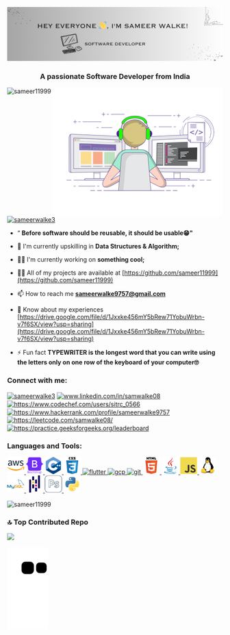 
<div align="center"> <img src="https://github.com/sameer11999/sameer11999/blob/main/Colorful%20Pastel%20Modern%20Personal%20LinkedIn%20Banner%20(2).png"> </div>
<h3 align="center">A passionate Software Developer from India</h3>

<img align="right" alt="Coding" width="400" src="https://raw.githubusercontent.com/devSouvik/devSouvik/master/gif3.gif">
<p align="left"> <img src="https://komarev.com/ghpvc/?username=sameer11999&label=Profile%20views&color=0e75b6&style=flat" alt="sameer11999" /> </p>

<p align="left"> <a href="https://twitter.com/sameerwalke3" target="blank"><img src="https://img.shields.io/twitter/follow/sameerwalke3?logo=twitter&style=for-the-badge" alt="sameerwalke3" /></a> </p>

- “ **Before software should be reusable, it should be usable😁"**

- 🚀 I'm currently upskilling in **Data Structures & Algorithm;**

- 👨‍💻 I'm currently working on **something cool;**

- 👨‍💻 All of my projects are available at [https://github.com/sameer11999](https://github.com/sameer11999)

- 📫 How to reach me **sameerwalke9757@gmail.com**

- 📄 Know about my experiences [https://drive.google.com/file/d/1Jxxke456mY5bRew71YobuWrbn-v7f6SX/view?usp=sharing](https://drive.google.com/file/d/1Jxxke456mY5bRew71YobuWrbn-v7f6SX/view?usp=sharing)

- ⚡ Fun fact **TYPEWRITER is the longest word that you can write using the letters only on one row of the keyboard of your computer🙄**

<h3 align="left">Connect with me:</h3>
<p align="left">
<a href="https://twitter.com/sameerwalke3" target="blank"><img align="center" src="https://raw.githubusercontent.com/rahuldkjain/github-profile-readme-generator/master/src/images/icons/Social/twitter.svg" alt="sameerwalke3" height="30" width="40" /></a>
<a href="https://linkedin.com/in/www.linkedin.com/in/samwalke08" target="blank"><img align="center" src="https://raw.githubusercontent.com/rahuldkjain/github-profile-readme-generator/master/src/images/icons/Social/linked-in-alt.svg" alt="www.linkedin.com/in/samwalke08" height="30" width="40" /></a>
<a href="https://www.codechef.com/users/https://www.codechef.com/users/sitrc_0566" target="blank"><img align="center" src="https://cdn.jsdelivr.net/npm/simple-icons@3.1.0/icons/codechef.svg" alt="https://www.codechef.com/users/sitrc_0566" height="30" width="40" /></a>
<a href="https://www.hackerrank.com/https://www.hackerrank.com/profile/sameerwalke9757" target="blank"><img align="center" src="https://raw.githubusercontent.com/rahuldkjain/github-profile-readme-generator/master/src/images/icons/Social/hackerrank.svg" alt="https://www.hackerrank.com/profile/sameerwalke9757" height="30" width="40" /></a>
<a href="https://www.leetcode.com/https://leetcode.com/samwalke08/" target="blank"><img align="center" src="https://raw.githubusercontent.com/rahuldkjain/github-profile-readme-generator/master/src/images/icons/Social/leet-code.svg" alt="https://leetcode.com/samwalke08/" height="30" width="40" /></a>
<a href="https://auth.geeksforgeeks.org/user/https://practice.geeksforgeeks.org/leaderboard" target="blank"><img align="center" src="https://raw.githubusercontent.com/rahuldkjain/github-profile-readme-generator/master/src/images/icons/Social/geeks-for-geeks.svg" alt="https://practice.geeksforgeeks.org/leaderboard" height="30" width="40" /></a>
</p>

<h3 align="left">Languages and Tools:</h3>
<p align="left"> <a href="https://aws.amazon.com" target="_blank" rel="noreferrer"> <img src="https://raw.githubusercontent.com/devicons/devicon/master/icons/amazonwebservices/amazonwebservices-original-wordmark.svg" alt="aws" width="40" height="40"/> </a> <a href="https://getbootstrap.com" target="_blank" rel="noreferrer"> <img src="https://raw.githubusercontent.com/devicons/devicon/master/icons/bootstrap/bootstrap-plain-wordmark.svg" alt="bootstrap" width="40" height="40"/> </a> <a href="https://www.w3schools.com/cpp/" target="_blank" rel="noreferrer"> <img src="https://raw.githubusercontent.com/devicons/devicon/master/icons/cplusplus/cplusplus-original.svg" alt="cplusplus" width="40" height="40"/> </a> <a href="https://www.w3schools.com/css/" target="_blank" rel="noreferrer"> <img src="https://raw.githubusercontent.com/devicons/devicon/master/icons/css3/css3-original-wordmark.svg" alt="css3" width="40" height="40"/> </a> <a href="https://flutter.dev" target="_blank" rel="noreferrer"> <img src="https://www.vectorlogo.zone/logos/flutterio/flutterio-icon.svg" alt="flutter" width="40" height="40"/> </a> <a href="https://cloud.google.com" target="_blank" rel="noreferrer"> <img src="https://www.vectorlogo.zone/logos/google_cloud/google_cloud-icon.svg" alt="gcp" width="40" height="40"/> </a> <a href="https://git-scm.com/" target="_blank" rel="noreferrer"> <img src="https://www.vectorlogo.zone/logos/git-scm/git-scm-icon.svg" alt="git" width="40" height="40"/> </a> <a href="https://www.w3.org/html/" target="_blank" rel="noreferrer"> <img src="https://raw.githubusercontent.com/devicons/devicon/master/icons/html5/html5-original-wordmark.svg" alt="html5" width="40" height="40"/> </a> <a href="https://www.java.com" target="_blank" rel="noreferrer"> <img src="https://raw.githubusercontent.com/devicons/devicon/master/icons/java/java-original.svg" alt="java" width="40" height="40"/> </a> <a href="https://developer.mozilla.org/en-US/docs/Web/JavaScript" target="_blank" rel="noreferrer"> <img src="https://raw.githubusercontent.com/devicons/devicon/master/icons/javascript/javascript-original.svg" alt="javascript" width="40" height="40"/> </a> <a href="https://www.linux.org/" target="_blank" rel="noreferrer"> <img src="https://raw.githubusercontent.com/devicons/devicon/master/icons/linux/linux-original.svg" alt="linux" width="40" height="40"/> </a> <a href="https://www.mysql.com/" target="_blank" rel="noreferrer"> <img src="https://raw.githubusercontent.com/devicons/devicon/master/icons/mysql/mysql-original-wordmark.svg" alt="mysql" width="40" height="40"/> </a> <a href="https://pandas.pydata.org/" target="_blank" rel="noreferrer"> <img src="https://raw.githubusercontent.com/devicons/devicon/2ae2a900d2f041da66e950e4d48052658d850630/icons/pandas/pandas-original.svg" alt="pandas" width="40" height="40"/> </a> <a href="https://www.photoshop.com/en" target="_blank" rel="noreferrer"> <img src="https://raw.githubusercontent.com/devicons/devicon/master/icons/photoshop/photoshop-line.svg" alt="photoshop" width="40" height="40"/> </a> <a href="https://www.python.org" target="_blank" rel="noreferrer"> <img src="https://raw.githubusercontent.com/devicons/devicon/master/icons/python/python-original.svg" alt="python" width="40" height="40"/> </a> </p>

<p><img align="center" src="https://github-readme-streak-stats.herokuapp.com/?user=sameer11999&" alt="sameer11999" /></p>



### 🔝 Top Contributed Repo
![](https://github-contributor-stats.vercel.app/api?username=sameer11999&limit=5&theme=flat&combine_all_yearly_contributions=true)

![snake gif](https://github.com/sameer11999/sameer11999/blob/output/github-contribution-grid-snake.svg)
